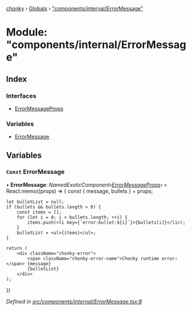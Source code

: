 [chonky](../README.md) › [Globals](../globals.md) › ["components/internal/ErrorMessage"](_components_internal_errormessage_.md)

# Module: "components/internal/ErrorMessage"

## Index

### Interfaces

* [ErrorMessageProps](../interfaces/_components_internal_errormessage_.errormessageprops.md)

### Variables

* [ErrorMessage](_components_internal_errormessage_.md#const-errormessage)

## Variables

### `Const` ErrorMessage

• **ErrorMessage**: *NamedExoticComponent‹[ErrorMessageProps](../interfaces/_components_internal_errormessage_.errormessageprops.md)›* = React.memo<ErrorMessageProps>((props) => {
    const { message, bullets } = props;

    let bulletList = null;
    if (bullets && bullets.length > 0) {
        const items = [];
        for (let i = 0; i < bullets.length; ++i) {
            items.push(<li key={`error-bullet-${i}`}>{bullets[i]}</li>);
        }
        bulletList = <ul>{items}</ul>;
    }

    return (
        <div className="chonky-error">
            <span className="chonky-error-name">Chonky runtime error:</span> {message}
            {bulletList}
        </div>
    );
})

*Defined in [src/components/internal/ErrorMessage.tsx:8](https://github.com/TimboKZ/Chonky/blob/3d6eae9/src/components/internal/ErrorMessage.tsx#L8)*
